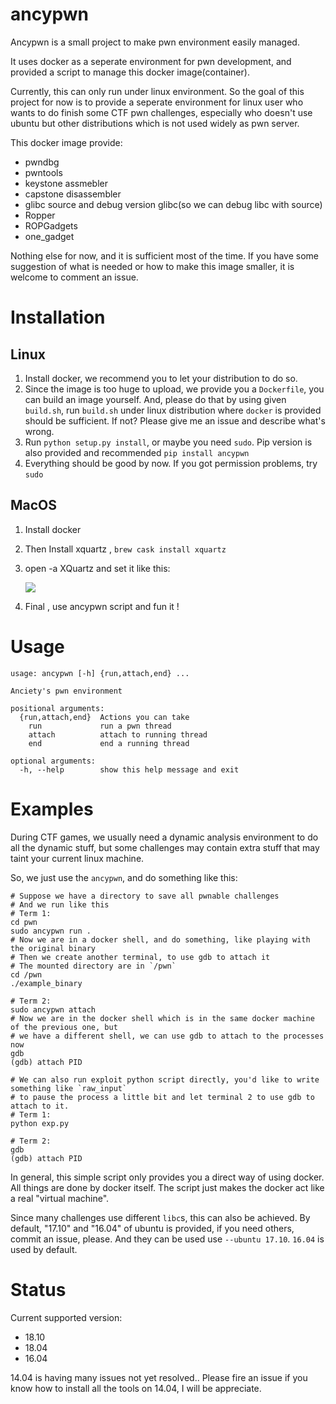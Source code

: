 # ancypwn

Ancypwn is a small project to make pwn environment easily managed.

It uses docker as a seperate environment for pwn development, and provided a script to manage this docker image(container).

Currently, this can only run under linux environment. So the goal of this project for now is to provide a seperate environment for linux user who
wants to do finish some CTF pwn challenges, especially who doesn't use ubuntu but other distributions which is not used widely as pwn server.

This docker image provide:
* pwndbg
* pwntools
* keystone assmebler
* capstone disassembler
* glibc source and debug version glibc(so we can debug libc with source)
* Ropper
* ROPGadgets
* one_gadget

Nothing else for now, and it is sufficient most of the time. If you have some suggestion of what is needed or how to make this image smaller, 
it is welcome to comment an issue.

# Installation

## Linux

1. Install docker, we recommend you to let your distribution to do so.
2. Since the image is too huge to upload, we provide you a `Dockerfile`, you can build an image yourself. And, please do that by using given `build.sh`, run `build.sh` under linux distribution where `docker` is provided should be sufficient. If not? Please give me an issue and describe what's wrong.
3. Run `python setup.py install`, or maybe you need `sudo`. Pip version is also provided and recommended `pip install ancypwn`
4. Everything should be good by now. If you got permission problems, try `sudo`

## MacOS

1. Install docker

2. Then Install  xquartz , `brew cask install xquartz`

3. open -a XQuartz and set it like this:

   ![](https://blog-1252049492.cos.ap-hongkong.myqcloud.com/img/Xquartz.png)

4. Final , use ancypwn script and fun it !

# Usage

```
usage: ancypwn [-h] {run,attach,end} ...

Anciety's pwn environment

positional arguments:
  {run,attach,end}  Actions you can take
    run             run a pwn thread
    attach          attach to running thread
    end             end a running thread

optional arguments:
  -h, --help        show this help message and exit

```

# Examples

During CTF games, we usually need a dynamic analysis environment to do all the dynamic stuff, but
some challenges may contain extra stuff that may taint your current linux machine.

So, we just use the `ancypwn`, and do something like this:

```
# Suppose we have a directory to save all pwnable challenges
# And we run like this
# Term 1:
cd pwn
sudo ancypwn run .
# Now we are in a docker shell, and do something, like playing with the original binary
# Then we create another terminal, to use gdb to attach it
# The mounted directory are in `/pwn`
cd /pwn
./example_binary

# Term 2:
sudo ancypwn attach
# Now we are in the docker shell which is in the same docker machine of the previous one, but
# we have a different shell, we can use gdb to attach to the processes now
gdb
(gdb) attach PID

# We can also run exploit python script directly, you'd like to write something like `raw_input`
# to pause the process a little bit and let terminal 2 to use gdb to attach to it.
# Term 1:
python exp.py

# Term 2:
gdb
(gdb) attach PID
```

In general, this simple script only provides you a direct way of using docker. All things are done
by docker itself. The script just makes the docker act like a real "virtual machine".

Since many challenges use different `libc`s, this can also be achieved. By default, "17.10" and
"16.04" of ubuntu is provided, if you need others, commit an issue, please. And they can be used
use `--ubuntu 17.10`. `16.04` is used by default.

# Status

Current supported version:

* 18.10
* 18.04
* 16.04

14.04 is having many issues not yet resolved.. Please fire an issue if you know how to install all the tools on 14.04, I will be appreciate.
